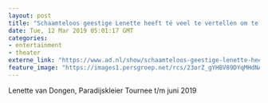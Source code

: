 ```yaml
---
layout: post
title: "Schaamteloos geestige Lenette heeft té veel te vertellen om te stoppen"
date: Tue, 12 Mar 2019 05:01:17 GMT
categories: 
- entertainment 
- theater 
externe_link: "https://www.ad.nl/show/schaamteloos-geestige-lenette-heeft-te-veel-te-vertellen-om-te-stoppen~ad65bba6/"
feature_image: "https://images1.persgroep.net/rcs/23orZ_gYHBV89DYqMHdNAt066Ok/diocontent/143059441/_fitwidth/400/?appId=21791a8992982cd8da851550a453bd7f&quality=0.7"
---
```


Lenette van Dongen, Paradijskleier Tournee t/m juni 2019
